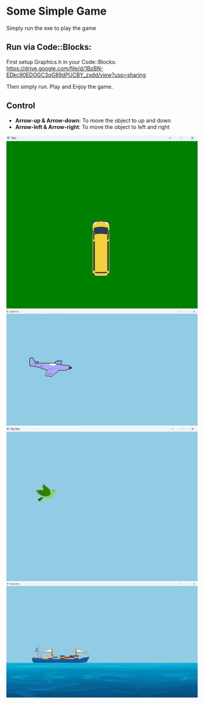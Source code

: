 # Some Simple Game

Simply run the exe to play the game

## Run via Code::Blocks:
First setup Graphics.h in your Code::Blocks:
https://drive.google.com/file/d/1BzBN-EDkc90EDOGC3qG89dPUCBY_zxdd/view?usp=sharing


Then simply run.
Play and Enjoy the game.

## Control

- **Arrow-up & Arrow-down**: To move the object to up and down
- **Arrow-left & Arrow-right**: To move the object to left and right

![screenshot](https://github.com/AntorPi314/Some-Simple-Game-Graphics.h/blob/main/Bus_Game.jpg)
![screenshot](https://github.com/AntorPi314/Some-Simple-Game-Graphics.h/blob/main/Fighter_Jet.jpg)
![screenshot](https://github.com/AntorPi314/Some-Simple-Game-Graphics.h/blob/main/My_Bird.jpg)
![screenshot](https://github.com/AntorPi314/Some-Simple-Game-Graphics.h/blob/main/Ship_Game.jpg)


